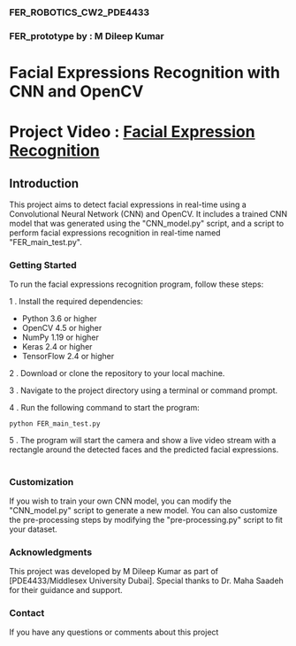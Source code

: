 ### FER_ROBOTICS_CW2_PDE4433
### FER_prototype by : M Dileep Kumar
#
# Facial Expressions Recognition with CNN and OpenCV

# Project Video : [Facial Expression Recognition](https://youtu.be/zLqIbR-Fc2I)


## Introduction

This project aims to detect facial expressions in real-time using a Convolutional Neural Network (CNN) and OpenCV. It includes a trained CNN model that was generated using the "CNN_model.py" script, and a script to perform facial expressions recognition in real-time named "FER_main_test.py".

### Getting Started

To run the facial expressions recognition program, follow these steps:

1 . Install the required dependencies:
* Python 3.6 or higher
* OpenCV 4.5 or higher
* NumPy 1.19 or higher
* Keras 2.4 or higher
* TensorFlow 2.4 or higher

2 . Download or clone the repository to your local machine.

3 . Navigate to the project directory using a terminal or command prompt.

4 . Run the following command to start the program:

```
python FER_main_test.py
```


5 . The program will start the camera and show a live video stream with a rectangle around the detected faces and the predicted facial expressions.
#
### Customization

If you wish to train your own CNN model, you can modify the "CNN_model.py" script to generate a new model. You can also customize the pre-processing steps by modifying the "pre-processing.py" script to fit your dataset.


### Acknowledgments


This project was developed by M Dileep Kumar as part of [PDE4433/Middlesex University Dubai]. Special thanks to Dr. Maha Saadeh for their guidance and support.

### Contact

If you have any questions or comments about this project